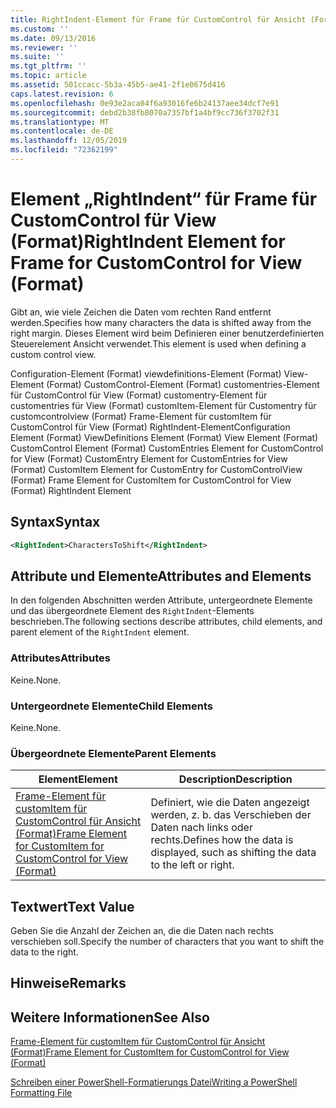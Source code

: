 ```yaml
---
title: RightIndent-Element für Frame für CustomControl für Ansicht (Format) | Microsoft-Dokumentation
ms.custom: ''
ms.date: 09/13/2016
ms.reviewer: ''
ms.suite: ''
ms.tgt_pltfrm: ''
ms.topic: article
ms.assetid: 501ccacc-5b3a-45b5-ae41-2f1e0675d416
caps.latest.revision: 6
ms.openlocfilehash: 0e93e2aca04f6a93016fe6b24137aee34dcf7e91
ms.sourcegitcommit: debd2b38fb8070a7357bf1a4bf9cc736f3702f31
ms.translationtype: MT
ms.contentlocale: de-DE
ms.lasthandoff: 12/05/2019
ms.locfileid: "72362199"
---
```

# <a name="rightindent-element-for-frame-for-customcontrol-for-view-format"></a><span data-ttu-id="1e6ad-102">Element „RightIndent“ für Frame für CustomControl für View (Format)</span><span class="sxs-lookup"><span data-stu-id="1e6ad-102">RightIndent Element for Frame for CustomControl for View (Format)</span></span>

<span data-ttu-id="1e6ad-103">Gibt an, wie viele Zeichen die Daten vom rechten Rand entfernt werden.</span><span class="sxs-lookup"><span data-stu-id="1e6ad-103">Specifies how many characters the data is shifted away from the right margin.</span></span> <span data-ttu-id="1e6ad-104">Dieses Element wird beim Definieren einer benutzerdefinierten Steuerelement Ansicht verwendet.</span><span class="sxs-lookup"><span data-stu-id="1e6ad-104">This element is used when defining a custom control view.</span></span>

<span data-ttu-id="1e6ad-105">Configuration-Element (Format) viewdefinitions-Element (Format) View-Element (Format) CustomControl-Element (Format) customentries-Element für CustomControl für View (Format) customentry-Element für customentries für View (Format) customItem-Element für Customentry für customcontrolview (Format) Frame-Element für customItem für CustomControl für View (Format) RightIndent-Element</span><span class="sxs-lookup"><span data-stu-id="1e6ad-105">Configuration Element (Format) ViewDefinitions Element (Format) View Element (Format) CustomControl Element (Format) CustomEntries Element for CustomControl for View (Format) CustomEntry Element for CustomEntries for View (Format) CustomItem Element for CustomEntry for CustomControlView (Format) Frame Element for CustomItem for CustomControl for View (Format) RightIndent Element</span></span>

## <a name="syntax"></a><span data-ttu-id="1e6ad-106">Syntax</span><span class="sxs-lookup"><span data-stu-id="1e6ad-106">Syntax</span></span>

```xml
<RightIndent>CharactersToShift</RightIndent>
```

## <a name="attributes-and-elements"></a><span data-ttu-id="1e6ad-107">Attribute und Elemente</span><span class="sxs-lookup"><span data-stu-id="1e6ad-107">Attributes and Elements</span></span>

<span data-ttu-id="1e6ad-108">In den folgenden Abschnitten werden Attribute, untergeordnete Elemente und das übergeordnete Element des `RightIndent`-Elements beschrieben.</span><span class="sxs-lookup"><span data-stu-id="1e6ad-108">The following sections describe attributes, child elements, and parent element of the `RightIndent` element.</span></span>

### <a name="attributes"></a><span data-ttu-id="1e6ad-109">Attributes</span><span class="sxs-lookup"><span data-stu-id="1e6ad-109">Attributes</span></span>

<span data-ttu-id="1e6ad-110">Keine.</span><span class="sxs-lookup"><span data-stu-id="1e6ad-110">None.</span></span>

### <a name="child-elements"></a><span data-ttu-id="1e6ad-111">Untergeordnete Elemente</span><span class="sxs-lookup"><span data-stu-id="1e6ad-111">Child Elements</span></span>

<span data-ttu-id="1e6ad-112">Keine.</span><span class="sxs-lookup"><span data-stu-id="1e6ad-112">None.</span></span>

### <a name="parent-elements"></a><span data-ttu-id="1e6ad-113">Übergeordnete Elemente</span><span class="sxs-lookup"><span data-stu-id="1e6ad-113">Parent Elements</span></span>

|<span data-ttu-id="1e6ad-114">Element</span><span class="sxs-lookup"><span data-stu-id="1e6ad-114">Element</span></span>|<span data-ttu-id="1e6ad-115">Description</span><span class="sxs-lookup"><span data-stu-id="1e6ad-115">Description</span></span>|
|-------------|-----------------|
|[<span data-ttu-id="1e6ad-116">Frame-Element für customItem für CustomControl für Ansicht (Format)</span><span class="sxs-lookup"><span data-stu-id="1e6ad-116">Frame Element for CustomItem for CustomControl for View (Format)</span></span>](./frame-element-for-customitem-for-customcontrol-for-view-format.md)|<span data-ttu-id="1e6ad-117">Definiert, wie die Daten angezeigt werden, z. b. das Verschieben der Daten nach links oder rechts.</span><span class="sxs-lookup"><span data-stu-id="1e6ad-117">Defines how the data is displayed, such as shifting the data to the left or right.</span></span>|

## <a name="text-value"></a><span data-ttu-id="1e6ad-118">Textwert</span><span class="sxs-lookup"><span data-stu-id="1e6ad-118">Text Value</span></span>

<span data-ttu-id="1e6ad-119">Geben Sie die Anzahl der Zeichen an, die die Daten nach rechts verschieben soll.</span><span class="sxs-lookup"><span data-stu-id="1e6ad-119">Specify the number of characters that you want to shift the data to the right.</span></span>

## <a name="remarks"></a><span data-ttu-id="1e6ad-120">Hinweise</span><span class="sxs-lookup"><span data-stu-id="1e6ad-120">Remarks</span></span>

## <a name="see-also"></a><span data-ttu-id="1e6ad-121">Weitere Informationen</span><span class="sxs-lookup"><span data-stu-id="1e6ad-121">See Also</span></span>

[<span data-ttu-id="1e6ad-122">Frame-Element für customItem für CustomControl für Ansicht (Format)</span><span class="sxs-lookup"><span data-stu-id="1e6ad-122">Frame Element for CustomItem for CustomControl for View (Format)</span></span>](./frame-element-for-customitem-for-customcontrol-for-view-format.md)

[<span data-ttu-id="1e6ad-123">Schreiben einer PowerShell-Formatierungs Datei</span><span class="sxs-lookup"><span data-stu-id="1e6ad-123">Writing a PowerShell Formatting File</span></span>](./writing-a-powershell-formatting-file.md)
